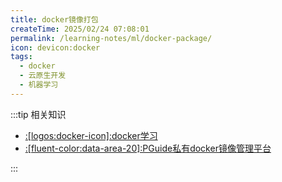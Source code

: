 ```yaml
---
title: docker镜像打包
createTime: 2025/02/24 07:08:01
permalink: /learning-notes/ml/docker-package/
icon: devicon:docker
tags:
  - docker 
  - 云原生开发
  - 机器学习
---
```


:::tip 相关知识
- [:[logos:docker-icon]:docker学习](/csdiy/tools-must/docker/)
- [:[fluent-color:data-area-20]:PGuide私有docker镜像管理平台](/public-service/data-center/docker-registry/)

:::
